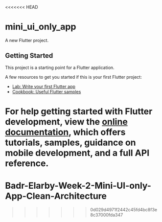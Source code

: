 <<<<<<< HEAD
# mini_ui_only_app

A new Flutter project.

## Getting Started

This project is a starting point for a Flutter application.

A few resources to get you started if this is your first Flutter project:

- [Lab: Write your first Flutter app](https://docs.flutter.dev/get-started/codelab)
- [Cookbook: Useful Flutter samples](https://docs.flutter.dev/cookbook)

For help getting started with Flutter development, view the
[online documentation](https://docs.flutter.dev/), which offers tutorials,
samples, guidance on mobile development, and a full API reference.
=======
# Badr-Elarby-Week-2-Mini-UI-only-App-Clean-Architecture
>>>>>>> 0d029d4971f2442c45fd4bc8f3e8c37000fda347
